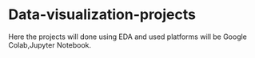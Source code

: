 # Data-visualization-projects
Here the projects will done using EDA and used platforms will be Google Colab,Jupyter Notebook.

